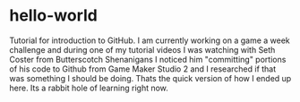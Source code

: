 # hello-world
Tutorial for introduction to GitHub.
I am currently working on a game a week challenge and during one of my tutorial videos I was watching with Seth Coster from Butterscotch Shenanigans I noticed him "committing" portions of his code to Github from Game Maker Studio 2 and I researched if that was something I should be doing.  Thats the quick version of how I ended up here.  Its a rabbit hole of learning right now.  
